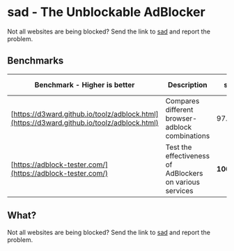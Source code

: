 # sad - The Unblockable AdBlocker

Not all websites are being blocked? Send the link to [sad](https://github.com/Nikityyy/sad) and report the problem.

## Benchmarks

| Benchmark - Higher is better | Description | sad | Adblock | uBlock Origin | AdblockPlus |
| ---------------------------------------------- | ------------------------------------------------- | ------- | ------- | ------------- | ----------- |
| [https://d3ward.github.io/toolz/adblock.html](https://d3ward.github.io/toolz/adblock.html) | Compares different browser-adblock combinations | 97.3% | 24.6%   | **98.6%** | 85.3% |
| [https://adblock-tester.com/](https://adblock-tester.com/) | Test the effectiveness of AdBlockers on various services | **100.0%** | 66.0% | 96.0% | 66.0% |

## What?

Not all websites are being blocked? Send the link to [sad](https://github.com/Nikityyy/sad) and report the problem.
